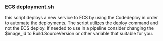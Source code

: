 ### ECS deployment.sh
this script deploys a new service to ECS by using the Codedeploy in order to automate the deployments.
The script utilizes the deploy command and not the ECS deploy.
If needed to use in a pipeline consider changing the $image_id to Build.SourceVersion or other variable that suitable for you.
